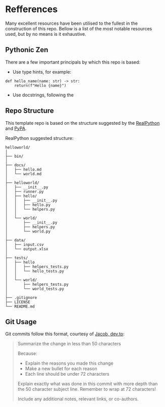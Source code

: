 # Refferences
Many excellent resources have been utilised to the fullest in the construction of this repo. Bellow is a list of the most notable resources used, but by no means is it exhaustive.

## Pythonic Zen
There are a few important principals by which this repo is based:

- Use type hints, for example:
```
def hello_name(name: str) -> str:
    return(f"Hello {name}")
```
- Use docstrings, following the 

## Repo Structure
This template repo is based on the structure suggested by the [RealPython](https://realpython.com/python-application-layouts/#application-with-internal-packages) and [PyPA](https://github.com/pypa/sampleproject).

RealPython suggested structure:

```
helloworld/  
│  
├── bin/  
│  
├── docs/  
│   ├── hello.md  
│   └── world.md  
│  
├── helloworld/  
│   ├── __init__.py  
│   ├── runner.py  
│   ├── hello/  
│   │   ├── __init__.py  
│   │   ├── hello.py  
│   │   └── helpers.py  
│   │  
│   └── world/  
│       ├── __init__.py  
│       ├── helpers.py  
│       └── world.py  
│  
├── data/  
│   ├── input.csv  
│   └── output.xlsx  
│  
├── tests/  
│   ├── hello  
│   │   ├── helpers_tests.py  
│   │   └── hello_tests.py  
│   │  
│   └── world/  
│       ├── helpers_tests.py  
│       └── world_tests.py  
│  
├── .gitignore  
├── LICENSE  
└── README.md  
```

## Git Usage

Git commits follow this format, courtesy of [Jacob, dev.to](https://dev.to/jacobherrington/how-to-write-useful-commit-messages-my-commit-message-template-20n9):



>Summarize the change in less than 50 characters
>
>Because:
>- Explain the reasons you made this change
>- Make a new bullet for each reason
>- Each line should be under 72 characters
>
>Explain exactly what was done in this commit with more depth than the
>50 character subject line. Remember to wrap at 72 characters!
>
>Include any additional notes, relevant links, or co-authors.


